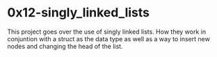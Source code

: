 # 0x12-singly_linked_lists

This project goes over the use of singly linked lists.
How they work in conjuntion with a struct as the data type
as well as a way to insert new nodes and changing the head of the list.